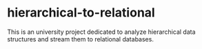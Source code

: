 # hierarchical-to-relational
This is an university project dedicated to analyze hierarchical data structures and stream them to relational databases.
